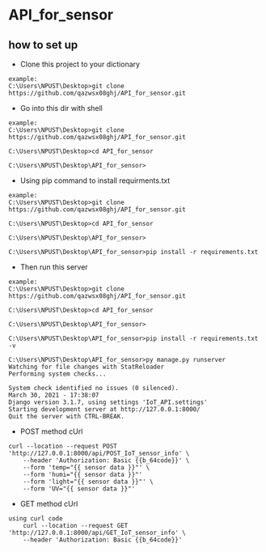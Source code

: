 # API_for_sensor

## how to set up 


* Clone this project to your dictionary 


```shellscript
example:
C:\Users\NPUST\Desktop>git clone https://github.com/qazwsx08ghj/API_for_sensor.git

```

* Go into this dir with shell


```shellscript
example:
C:\Users\NPUST\Desktop>git clone https://github.com/qazwsx08ghj/API_for_sensor.git

C:\Users\NPUST\Desktop>cd API_for_sensor

C:\Users\NPUST\Desktop\API_for_sensor>

```

* Using pip command to install requirments.txt


```shellscript
example:
C:\Users\NPUST\Desktop>git clone https://github.com/qazwsx08ghj/API_for_sensor.git

C:\Users\NPUST\Desktop>cd API_for_sensor

C:\Users\NPUST\Desktop\API_for_sensor>

C:\Users\NPUST\Desktop\API_for_sensor>pip install -r requirements.txt
```

* Then run this server


```shellscript
example:
C:\Users\NPUST\Desktop>git clone https://github.com/qazwsx08ghj/API_for_sensor.git

C:\Users\NPUST\Desktop>cd API_for_sensor

C:\Users\NPUST\Desktop\API_for_sensor>

C:\Users\NPUST\Desktop\API_for_sensor>pip install -r requirements.txt -v

C:\Users\NPUST\Desktop\API_for_sensor>py manage.py runserver
Watching for file changes with StatReloader
Performing system checks...

System check identified no issues (0 silenced).
March 30, 2021 - 17:38:07
Django version 3.1.7, using settings 'IoT_API.settings'
Starting development server at http://127.0.0.1:8000/
Quit the server with CTRL-BREAK.

```

* POST method cUrl


```shellscript
curl --location --request POST 'http://127.0.0.1:8000/api/POST_IoT_sensor_info' \
    --header 'Authorization: Basic {{b_64code}}' \
    --form 'temp="{{ sensor data }}"' \
    --form 'humi="{{ sensor data }}"'
    --form 'light="{{ sensor data }}"' \
    --form 'UV="{{ sensor data }}"'
```

* GET method cUrl

``` shellscript
using curl code
    curl --location --request GET 'http://127.0.0.1:8000/api/GET_IoT_sensor_info' \
    --header 'Authorization: Basic {{b_64code}}'
```

